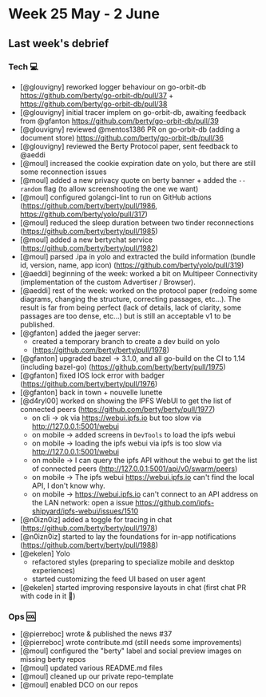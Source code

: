# Week 25 May - 2 June

## Last week's debrief

### Tech :computer:

* [@glouvigny] reworked logger behaviour on go-orbit-db https://github.com/berty/go-orbit-db/pull/37 + https://github.com/berty/go-orbit-db/pull/38
* [@glouvigny] initial tracer implem on go-orbit-db, awaiting feedback from @gfanton https://github.com/berty/go-orbit-db/pull/39
* [@glouvigny] reviewed @mentos1386 PR on go-orbit-db (adding a document store) https://github.com/berty/go-orbit-db/pull/36
* [@glouvigny] reviewed the Berty Protocol paper, sent feedback to @aeddi
* [@moul] increased the cookie expiration date on yolo, but there are still some reconnection issues
* [@moul] added a new privacy quote on berty banner + added the `--random` flag (to allow screenshooting the one we want)
* [@moul] configured golangci-lint to run on GitHub actions (https://github.com/berty/berty/pull/1986, https://github.com/berty/yolo/pull/317)
* [@moul] reduced the sleep duration between two tinder reconnections (https://github.com/berty/berty/pull/1985)
* [@moul] added a new bertychat service (https://github.com/berty/berty/pull/1982)
* [@moul] parsed .ipa in yolo and extracted the build information (bundle id, version, name, app icon) (https://github.com/berty/yolo/pull/319) 
* [@aeddi] beginning of the week: worked a bit on Multipeer Connectivity (implementation of the custom Advertiser / Browser).
* [@aeddi] rest of the week: worked on the protocol paper (redoing some diagrams, changing the structure, correcting passages, etc...). The result is far from being perfect (lack of details, lack of clarity, some passages are too dense, etc...) but is still an acceptable v1 to be published.
* [@gfanton] added the jaeger server:
    * created a temporary branch to create a dev build on yolo
    * (https://github.com/berty/berty/pull/1978)
* [@gfanton] upgraded bazel -> 3.1.0, and all go-build on the CI to 1.14 (including bazel-go) (https://github.com/berty/berty/pull/1975)
* [@gfanton] fixed IOS lock error with badger (https://github.com/berty/berty/pull/1976)
* [@gfanton] back in town + nouvelle lunette
* [@d4ryl00] worked on showing the IPFS WebUI to get the list of connected peers (https://github.com/berty/berty/pull/1977)
    * on cli -> ok via https://webui.ipfs.io but too slow via http://127.0.0.1:5001/webui
    * on mobile -> added screens in `DevTools` to load the ipfs webui
    * on mobile -> loading the ipfs webui via ipfs is too slow via http://127.0.0.1:5001/webui
    * on mobile -> I can query the ipfs API without the webui to get the list of connected peers (http://127.0.0.1:5001/api/v0/swarm/peers)
    * on mobile -> The ipfs webui https://webui.ipfs.io can't find the local API, I don't know why.
    * on mobile -> https://webui.ipfs.io can't connect to an API address on the LAN network: open a issue https://github.com/ipfs-shipyard/ipfs-webui/issues/1510
* [@n0izn0iz] added a toggle for tracing in chat (https://github.com/berty/berty/pull/1978)
* [@n0izn0iz] started to lay the foundations for in-app notifications (https://github.com/berty/berty/pull/1988)
* [@ekelen] Yolo
    * refactored styles (preparing to specialize mobile and desktop experiences)
    * started customizing the feed UI based on user agent
* [@ekelen] started improving responsive layouts in chat (first chat PR with code in it 🥳)

### Ops :cool:

* [@pierreboc] wrote & published the news #37
* [@pierreboc] wrote contribute.md (still needs some improvements)
* [@moul] configured the "berty" label and social preview images on missing berty repos
* [@moul] updated various README.md files
* [@moul] cleaned up our private repo-template
* [@moul] enabled DCO on our repos
